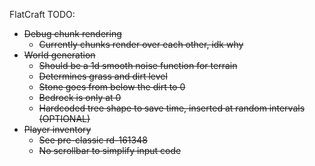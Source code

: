 FlatCraft TODO:
- ~~Debug chunk rendering~~
  * ~~Currently chunks render over each other, idk why~~
- ~~World generation~~
  * ~~Should be a 1d smooth noise function for terrain~~
  * ~~Determines grass and dirt level~~
  * ~~Stone goes from below the dirt to 0~~
  * ~~Bedrock is only at 0~~
  * ~~Hardcoded tree shape to save time, inserted at random intervals (OPTIONAL)~~
- ~~Player inventory~~
  * ~~See pre-classic rd-161348~~
  * ~~No scrollbar to simplify input code~~
